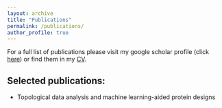 ```yaml
---
layout: archive
title: "Publications"
permalink: /publications/
author_profile: true
---
```

For a full list of publications please visit my google scholar profile (click [here](https://scholar.google.com/citations?user=JC-IJDAAAAAJ&hl=en&oi=ao)) or find them in my [CV](https://yuchiqiu.github.io/files/CURRICULUM%20VITAE.pdf).

Selected publications:
------
- Topological data analysis and machine learning-aided protein designs

